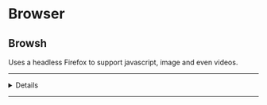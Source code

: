 # Browser

## Browsh

Uses a headless Firefox to support javascript, image and even videos.

---

<Details>
<Summary>Details</Summary>

| Key Info    |                                                                         |
| :---------- | ----------------------------------------------------------------------- |
| Install     | 💻 `brew tap browsh-org/homebrew-browsh` and then `brew install browsh` |
| Usage       | 💲 `browsh`                                                             |
| Config File | ⚙️ `~/.config/browsh`                                                   |
| Link        | 🌏 github.com/zdharma/fast-syntax-highlighting                          |

</Details>

---
